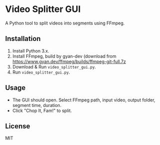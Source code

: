 # Video Splitter GUI

A Python tool to split videos into segments using FFmpeg.

## Installation

1. Install Python 3.x.
2. Install FFmpeg, build by gyan-dev (download from https://www.gyan.dev/ffmpeg/builds/ffmpeg-git-full.7z
3. Download & Run `video_splitter_gui.py`.
4. Run `video_splitter_gui.py`.

## Usage

- The GUI should open. Select FFmpeg path, input video, output folder, segment time, duration.
- Click "Chop It, Fam!" to split.

## License

MIT
